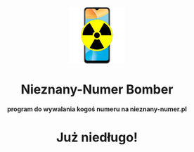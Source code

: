 <div align="center">
  <img src="https://github.com/simswaper/NieznanyNumer_Bomber/blob/main/img/logo.png?raw=true" alt="Logo" width="128" height="128" />
  <h1>Nieznany-Numer Bomber</h1>
  <b>program do wywalania kogoś numeru na nieznany-numer.pl</b>
</div>


<div align="center">
  <h1>Już niedługo!</h1>
</div>
